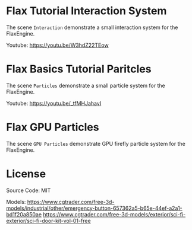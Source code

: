 # Flax Tutorial Interaction System
The scene `Interaction` demonstrate a small interaction system for the FlaxEngine.

Youtube: https://youtu.be/W3hdZ22TEow

# Flax Basics Tutorial Paritcles
The scene `Particles` demonstrate a small particle system for the FlaxEngine.

Youtube: https://youtu.be/_tfMHJahavI

# Flax GPU Particles
The scene `GPU Particles` demonstrate GPU firefly particle system for the FlaxEngine.

# License
Source Code: MIT

Models: 
https://www.cgtrader.com/free-3d-models/industrial/other/emergency-button-657362a5-b65e-44ef-a2a1-bd1f20a850ae
https://www.cgtrader.com/free-3d-models/exterior/sci-fi-exterior/sci-fi-door-kit-vol-01-free